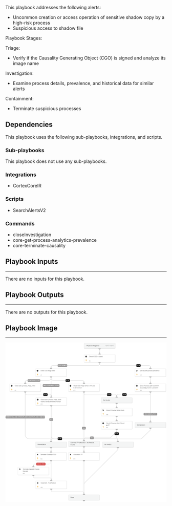 This playbook addresses the following alerts:
 
- Uncommon creation or access operation of sensitive shadow copy by a high-risk process
- Suspicious access to shadow file
 
Playbook Stages:
  
Triage: 
 
- Verify if the Causality Generating Object (CGO) is signed and analyze its image name
 
Investigation:
 
- Examine process details, prevalence, and historical data for similar alerts
 
Containment:
 
- Terminate suspicious processes

## Dependencies

This playbook uses the following sub-playbooks, integrations, and scripts.

### Sub-playbooks

This playbook does not use any sub-playbooks.

### Integrations

* CortexCoreIR

### Scripts

* SearchAlertsV2

### Commands

* closeInvestigation
* core-get-process-analytics-prevalence
* core-terminate-causality

## Playbook Inputs

---
There are no inputs for this playbook.

## Playbook Outputs

---
There are no outputs for this playbook.

## Playbook Image

---

![Suspicious access to shadow file](../doc_files/Suspicious_access_to_shadow_file.png)
